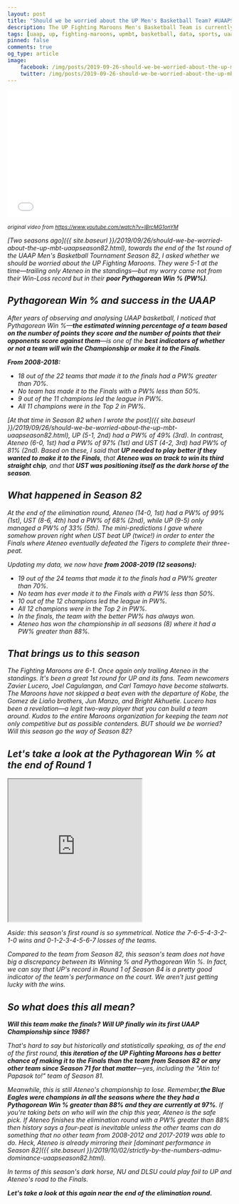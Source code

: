 ```yaml
---
layout: post
title: "Should we be worried about the UP Men's Basketball Team? #UAAPSeason84"
description: The UP Fighting Maroons Men's Basketball Team is currently 6-1 and ranks second only to Ateneo in the standings. We've seen this before. Should we be worried?
tags: [uaap, up, fighting-maroons, upmbt, basketball, data, sports, uaapseason84]
pinned: false
comments: true
og_type: article
image:
    facebook: /img/posts/2019-09-26-should-we-be-worried-about-the-up-mbt-uaapseason82/kalma.png
    twitter: /img/posts/2019-09-26-should-we-be-worried-about-the-up-mbt-uaapseason82/kalma.png
---
```


<div style="position:relative;padding-bottom:56.250%;"><iframe src="//gifs.com/embed/lucero-up-steal-and-dunk-vs-adu-lR0X37" frameborder="0" scrolling="no" width="640" height="360" style="backface-visibility: hidden; transform: scale(1); position: absolute; height: 100%; width: 100%;"></iframe></div>

<small><i>original video from https://www.youtube.com/watch?v=lBrcMG1onYM<i></small>
<br>

[Two seasons ago]({{ site.baseurl }}/2019/09/26/should-we-be-worried-about-the-up-mbt-uaapseason82.html), towards the end of the 1st round of the UAAP Men's Basketball Tournament Season 82, I asked whether we should be worried about the UP Fighting Maroons. They were 5-1 at the time—trailing only Ateneo in the standings—but my worry came not from their Win-Loss record but in their **poor Pythagorean Win % (PW%)**. 

## Pythagorean Win % and success in the UAAP

After years of observing and analysing UAAP basketball, I noticed that Pythagorean Win %—**the estimated winning percentage of a team based on the number of points they score and the number of points that their opponents score against them**—is one of the **best indicators of whether or not a team will win the Championship or make it to the Finals**. 

**From 2008-2018:** 
 - 18 out of the 22 teams that made it to the finals had a PW% greater than 70%. 
 - No team has made it to the Finals with a PW% less than 50%.
 - 9 out of the 11 champions led the league in PW%.
 - All 11 champions were in the Top 2 in PW%.

[At that time in Season 82 when I wrote the post]({{ site.baseurl }}/2019/09/26/should-we-be-worried-about-the-up-mbt-uaapseason82.html), UP (5-1, 2nd) had a PW% of 49% (3rd). In contrast, Ateneo (6-0, 1st) had a PW% of 97% (1st) and UST (4-2, 3rd) had PW% of 81% (2nd). Based on these, I said that **UP needed to play better if they wanted to make it to the Finals**, that **Ateneo was on track to win its third straight chip**, and that **UST was positioning itself as the dark horse of the season**. 

## What happened in Season 82

At the end of the elimination round, Ateneo (14-0, 1st) had a PW% of 99% (1st), UST (8-6, 4th) had a PW% of 68% (2nd), while UP (9-5) only managed a PW% of 33% (5th). The mini-predictions I gave where somehow proven right when UST beat UP (twice!) in order to enter the Finals where Ateneo eventually defeated the Tigers to complete their three-peat.

Updating my data, we now have **from 2008-2019 (12 seasons):**
 - 19 out of the 24 teams that made it to the finals had a PW% greater than 70%.
 - No team has ever made it to the Finals with a PW% less than 50%.
 - 10 out of the 12 champions led the league in PW%.
 - All 12 champions were in the Top 2 in PW%.
 - In the finals, the team with the better PW% has always won.
 - Ateneo has won the championship in all seasons (8) where it had a PW% greater than 88%.

## That brings us to this season

The Fighting Maroons are 6-1. Once again only trailing Ateneo in the standings. It's been a great 1st round for UP and its fans. Team newcomers Zavier Lucero, Joel Cagulangan, and Carl Tamayo have become stalwarts. The Maroons have not skipped a beat even with the departure of Kobe, the Gomez de Liaño brothers, Jun Manzo, and Bright Akhuetie. Lucero has been a revelation—a legit two-way player that you can build a team around. Kudos to the entire Maroons organization for keeping the team not only competitive but as possible contenders. BUT should we be worried? Will this season go the way of Season 82?

## Let's take a look at the Pythagorean Win % at the end of Round 1

<iframe class="embed-responsive" src="https://docs.google.com/spreadsheets/d/e/2PACX-1vQsw77l5JCZCJMaX3i3Tf6Mg8Jq0-sUReK-7scURYN39_EUrxObGPZ27M-rAOYG_Vl2HzhKDuJdBLQI/pubhtml?gid=500005865&amp;single=true&amp;widget=true&amp;headers=false" height="320px"></iframe>

*Aside: this season's first round is so symmetrical. Notice the 7-6-5-4-3-2-1-0 wins and 0-1-2-3-4-5-6-7 losses of the teams.*

Compared to the team from Season 82, this season's team does not have big a discrepancy between its Winning % and Pythagorean Win %. In fact, we can say that UP's record in Round 1 of Season 84 is a pretty good indicator of the team's performance on the court. We aren't just getting lucky with the wins.

## So what does this all mean?

**Will this team make the finals?** **Will UP finally win its first UAAP Championship since 1986?**

That's hard to say but historically and statistically speaking, as of the end of the first round, **this iteration of the UP Fighting Maroons has a better chance of making it to the Finals than the team from Season 82 or any other team since Season 71 for that matter**—yes, including the "Atin to! Papasok to!" team of Season 81.

Meanwhile, this is still Ateneo's championship to lose. Remember,**the Blue Eagles were champions in all the seasons where the they had a Pythagorean Win % greater than 88% and they are currently at 97%**. If you're taking bets on who will win the chip this year, Ateneo is the safe pick. If Ateneo finishes the elimination round with a PW% greater than 88% then history says a four-peat is inevitable unless the other teams can do something that no other team from 2008-2012 and 2017-2019 was able to do. Heck, Ateneo is already mirroring their [dominant performance in Season 82]({{ site.baseurl }}/2019/10/02/strictly-by-the-numbers-admu-dominance-uaapseason82.html). 

In terms of this season's dark horse, NU and DLSU could play foil to UP and Ateneo's road to the Finals.

**Let's take a look at this again near the end of the elimination round.**
